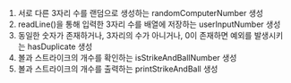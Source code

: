1. 서로 다른 3자리 수를 랜덤으로 생성하는 randomComputerNumber 생성
2. readLine()을 통해 입력한 3자리 수를 배열에 저장하는 userInputNumber 생성
3. 동일한 숫자가 존재하거나, 3자리의 수가 아니거나, 0이 존재하면 예외를 발생시키는 hasDuplicate 생성
4. 볼과 스트라이크의 개수를 확인하는 isStrikeAndBallNumber 생성
5. 볼과 스트라이크의 개수를 출력하는 printStrikeAndBall 생성
